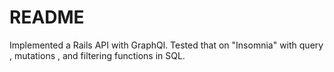 # README

Implemented a Rails API with GraphQl. Tested that on "Insomnia" with query , mutations , and filtering functions in SQL.
